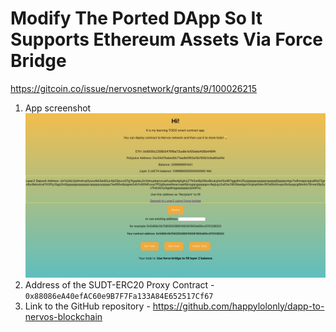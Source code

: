 # Modify The Ported DApp So It Supports Ethereum Assets Via Force Bridge

https://gitcoin.co/issue/nervosnetwork/grants/9/100026215

1. App screenshot <br /> ![](./app.png)
2. Address of the SUDT-ERC20 Proxy Contract - `0x88086eA40efAC60e9B7F7Fa133A84E652517Cf67`
3. Link to the GitHub repository - https://github.com/happylolonly/dapp-to-nervos-blockchain
